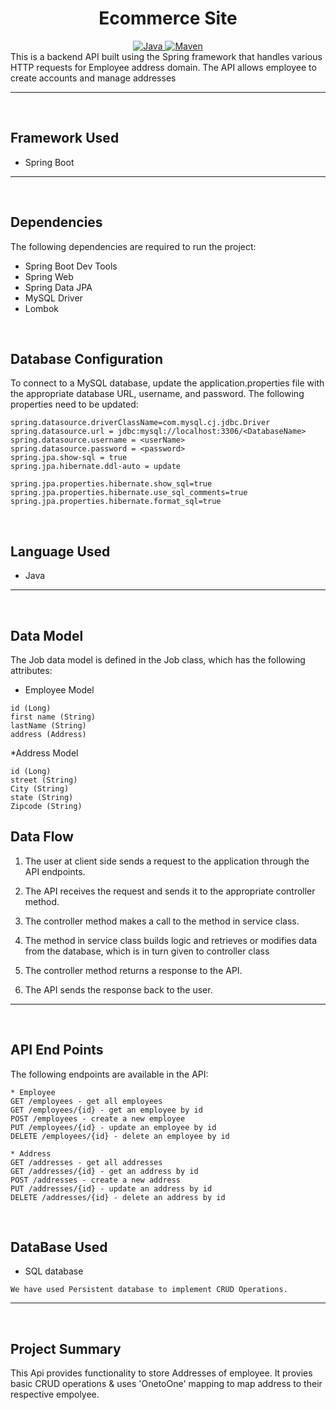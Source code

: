 <center>
<h1> Ecommerce Site </h1>
</center>
<center>
<a href="Java url">
    <img alt="Java" src="https://img.shields.io/badge/Java->=8-darkblue.svg" />
</a>
<a href="Maven url" >
    <img alt="Maven" src="https://img.shields.io/badge/maven-3.0.6-brightgreen.svg" />
</a>
</center>
This is a backend API built using the Spring framework that handles various HTTP requests for Employee address domain. The API allows employee to create accounts and manage addresses

---
<br>

## Framework Used
* Spring Boot

---
<br>

## Dependencies
The following dependencies are required to run the project:

* Spring Boot Dev Tools
* Spring Web
* Spring Data JPA
* MySQL Driver
* Lombok

<br>

## Database Configuration
To connect to a MySQL database, update the application.properties file with the appropriate database URL, username, and password. The following properties need to be updated:
```
spring.datasource.driverClassName=com.mysql.cj.jdbc.Driver
spring.datasource.url = jdbc:mysql://localhost:3306/<DatabaseName>
spring.datasource.username = <userName>
spring.datasource.password = <password>
spring.jpa.show-sql = true
spring.jpa.hibernate.ddl-auto = update

spring.jpa.properties.hibernate.show_sql=true
spring.jpa.properties.hibernate.use_sql_comments=true
spring.jpa.properties.hibernate.format_sql=true

```
<br>

## Language Used
* Java

---
<br>

## Data Model

The Job data model is defined in the Job class, which has the following attributes:
<br>
* Employee Model
```
id (Long)
first name (String)
lastName (String)
address (Address)
```

*Address Model
```
id (Long)
street (String)
City (String)
state (String)
Zipcode (String)
```

## Data Flow

1. The user at client side sends a request to the application through the API endpoints.
2. The API receives the request and sends it to the appropriate controller method.
3. The controller method makes a call to the method in service class.

4. The method in service class builds logic and retrieves or modifies data from the database, which is in turn given to controller class
5. The controller method returns a response to the API.
6. The API sends the response back to the user.

---

<br>


## API End Points 

The following endpoints are available in the API:

```
* Employee
GET /employees - get all employees
GET /employees/{id} - get an employee by id
POST /employees - create a new employee
PUT /employees/{id} - update an employee by id
DELETE /employees/{id} - delete an employee by id

* Address
GET /addresses - get all addresses
GET /addresses/{id} - get an address by id
POST /addresses - create a new address
PUT /addresses/{id} - update an address by id
DELETE /addresses/{id} - delete an address by id
```
<br>

## DataBase Used
* SQL database
```
We have used Persistent database to implement CRUD Operations.
```
---
<br>

## Project Summary
This Api provides functionality to store Addresses of employee. It provies basic CRUD operations & uses 'OnetoOne' mapping to map address to their respective empolyee.
